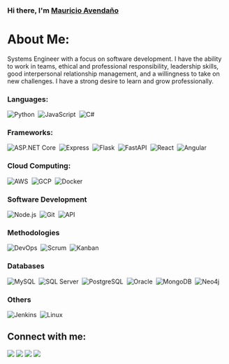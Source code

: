 ### Hi there, I'm [Mauricio Avendaño](https://github.com/Sirmauricio10000/Sirmauricio10000)

<h1> About Me: </h1>
Systems Engineer with a focus on software development. I have the ability to work in teams, ethical and professional responsibility, leadership skills, good interpersonal relationship management, and a willingness to take on new challenges. I have a strong desire to learn and grow professionally.

### Languages:
![Python](https://img.shields.io/badge/Python-3776AB?style=for-the-badge&logo=python&logoColor=white)&nbsp;
![JavaScript](https://img.shields.io/badge/JavaScript-F7DF1E?style=for-the-badge&logo=javascript&logoColor=black)&nbsp;
![C#](https://img.shields.io/badge/C%23-239120?style=for-the-badge&logo=c-sharp&logoColor=white)&nbsp;

### Frameworks:
![ASP.NET Core](https://img.shields.io/badge/ASP.NET%20Core-512BD4?style=for-the-badge&logo=.net&logoColor=white)&nbsp;
![Express](https://img.shields.io/badge/Express-000000?style=for-the-badge&logo=express&logoColor=white)&nbsp;
![Flask](https://img.shields.io/badge/Flask-000000?style=for-the-badge&logo=flask&logoColor=white)&nbsp;
![FastAPI](https://img.shields.io/badge/FastAPI-009688?style=for-the-badge&logo=fastapi&logoColor=white)&nbsp;
![React](https://img.shields.io/badge/React-61DAFB?style=for-the-badge&logo=react&logoColor=black)&nbsp;
![Angular](https://img.shields.io/badge/Angular-DD0031?style=for-the-badge&logo=angular&logoColor=white)&nbsp;

### Cloud Computing:
![AWS](https://img.shields.io/badge/AWS-232F3E?style=for-the-badge&logo=amazon-aws&logoColor=white)&nbsp;
![GCP](https://img.shields.io/badge/GCP-4285F4?style=for-the-badge&logo=google-cloud&logoColor=white)&nbsp;
![Docker](https://img.shields.io/badge/Docker-2496ED?style=for-the-badge&logo=docker&logoColor=white)&nbsp;

### Software Development
![Node.js](https://img.shields.io/badge/Node.js-339933?style=for-the-badge&logo=node.js&logoColor=white)&nbsp;
![Git](https://img.shields.io/badge/Git-F05032?style=for-the-badge&logo=git&logoColor=white)&nbsp;
![API](https://img.shields.io/badge/API_Development-009688?style=for-the-badge&logo=postman&logoColor=white)&nbsp;

### Methodologies
![DevOps](https://img.shields.io/badge/DevOps-333333?style=for-the-badge&logo=dev.to&logoColor=white)&nbsp;
![Scrum](https://img.shields.io/badge/Scrum-6DB33F?style=for-the-badge&logo=scrumalliance&logoColor=white)&nbsp;
![Kanban](https://img.shields.io/badge/Kanban-009688?style=for-the-badge&logo=leanpub&logoColor=white)&nbsp;

### Databases
![MySQL](https://img.shields.io/badge/MySQL-4479A1?style=for-the-badge&logo=mysql&logoColor=white)&nbsp;
![SQL Server](https://img.shields.io/badge/SQL_Server-CC2927?style=for-the-badge&logo=microsoft-sql-server&logoColor=white)&nbsp;
![PostgreSQL](https://img.shields.io/badge/PostgreSQL-336791?style=for-the-badge&logo=postgresql&logoColor=white)&nbsp;
![Oracle](https://img.shields.io/badge/Oracle-F80000?style=for-the-badge&logo=oracle&logoColor=white)&nbsp;
![MongoDB](https://img.shields.io/badge/MongoDB-47A248?style=for-the-badge&logo=mongodb&logoColor=white)&nbsp;
![Neo4j](https://img.shields.io/badge/Neo4j-008CC1?style=for-the-badge&logo=neo4j&logoColor=white)&nbsp;


### Others
![Jenkins](https://img.shields.io/badge/Jenkins-D24939?style=for-the-badge&logo=jenkins&logoColor=white)&nbsp;
![Linux](https://img.shields.io/badge/Linux-FCC624?style=for-the-badge&logo=linux&logoColor=black)&nbsp;


## Connect with me:

<p align = "center">

[<img src="https://img.shields.io/badge/website-%23.svg?&style=for-the-badge&logo=github&logoColor=white&color=black">](https://github.com/Sirmauricio10000)
[<img src="https://img.shields.io/badge/linkedin-%2312100E.svg?&style=for-the-badge&logo=linkedin&logoColor=white&color=blue" />](https://www.linkedin.com/in/mauricio-avenda%C3%B1o-gonzalez-00032821b/)
[<img src="https://img.shields.io/badge/whatsapp-%25.svg?&style=for-the-badge&logo=whatsapp&logoColor=white&color=green" />](https://api.whatsapp.com/send?phone=573044787583)
[<img src="https://img.shields.io/badge/email-%2312100E.svg?&style=for-the-badge&logo=mail.ru&logoColor=white&color=red" />](mailto:mauricio1907_5@outlook.com)

</p>



<!--
**Sirmauricio10000/Sirmauricio10000** is a ✨ _special_ ✨ repository because its `README.md` (this file) appears on your GitHub profile.



Here are some ideas to get you started:
-  Full-Stack Developer
- 🔭 I’m currently working on a mobile application for manage integrated transportation routes on Valledupar, Cesar, Colombia.
- 🌱 I’m currently learning Laravel, PHP, Springboot, Java.
-->
